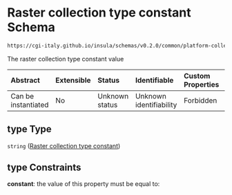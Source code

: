 # Raster collection type constant Schema

```txt
https://cgi-italy.github.io/insula/schemas/v0.2.0/common/platform-collection.schema.json#/$defs/platformRasterCollectionTypeObject/properties/type
```

The raster collection type constant value

| Abstract            | Extensible | Status         | Identifiable            | Custom Properties | Additional Properties | Access Restrictions | Defined In                                                                                                 |
| :------------------ | :--------- | :------------- | :---------------------- | :---------------- | :-------------------- | :------------------ | :--------------------------------------------------------------------------------------------------------- |
| Can be instantiated | No         | Unknown status | Unknown identifiability | Forbidden         | Allowed               | none                | [platform-collection.schema.json\*](schemas/common/platform-collection.schema.json) |

## type Type

`string` ([Raster collection type constant](platform-collection-defs-raster-collection-tag-properties-raster-collection-type-constant.md))

## type Constraints

**constant**: the value of this property must be equal to:

```json
```
